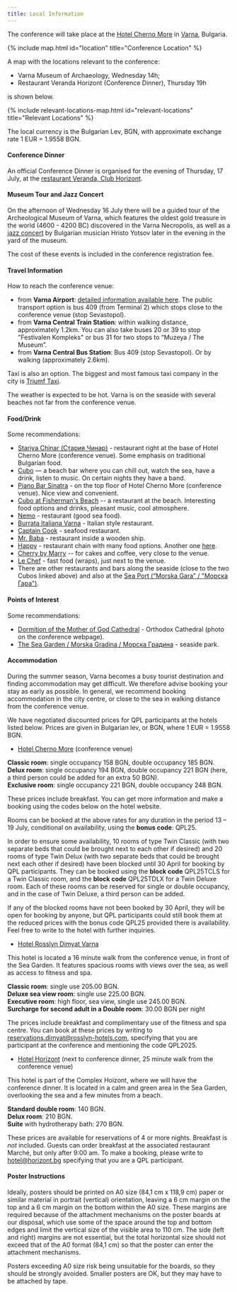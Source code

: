 ```yaml
---
title: Local Information
---
```


The conference will take place at the [Hotel Cherno More](https://www.chernomorebg.com/en/index.html) in [Varna](https://visit.varna.bg/en/index.html), Bulgaria.

{% include map.html id="location" title="Conference Location" %}

A map with the locations relevant to the conference:
* Varna Museum of Archaeology, Wednesday 14h;
* Restaurant Veranda Horizont (Conference Dinner), Thursday 19h

is shown below.

{% include relevant-locations-map.html id="relevant-locations" title="Relevant Locations" %}

The local currency is the Bulgarian Lev, BGN, with approximate exchange rate 1 EUR = 1.9558 BGN.

#### Conference Dinner

An official Conference Dinner is organised for the evening of Thursday, 17 July, at the [restaurant Veranda, Club Horizont](https://www.horizont.bg/en/veranda-2/). 

#### Museum Tour and Jazz Concert

On the afternoon of Wednesday 16 July there will be a guided tour of the Archeological Museum of Varna, which features the oldest gold treasure in the world (4600 - 4200 BC) discovered in the Varna Necropolis, as well as a [jazz concert](https://varnasummerfest.org/en/program/zodiac) by Bulgarian musician Hristo Yotsov later in the evening in the yard of the museum.

The cost of these events is included in the conference registration fee.

#### Travel Information

How to reach the conference venue:

* from **Varna Airport**: [detailed information available here](https://varna-airport.bg/en/getting-around). The public transport option is bus 409 (from Terminal 2) which stops close to the conference venue (stop Sevastopol).
* from **Varna Central Train Station**: within walking distance, approximately 1.2km. You can also take buses 20 or 39 to stop "Festivalen Kompleks" or bus 31 for two stops to “Muzeya / The Museum”. 
* from **Varna Central Bus Station**: Bus 409 (stop Sevastopol). Or by walking (approximately 2.6km). 

Taxi is also an option. The biggest and most famous taxi company in the city is [Triumf Taxi](https://triumftaxi.com/).

The weather is expected to be hot. Varna is on the seaside with several beaches not far from the conference venue.

#### Food/Drink

Some recommendations:

* [Stariya Chinar (Стария Чинар)](https://maps.app.goo.gl/yWpLPSFwPHYzccQA6) - restaurant right at the base of Hotel Cherno More (conference venue). Some emphasis on traditional Bulgarian food.
* [Cubo](https://maps.app.goo.gl/eqgLqZT4UU8f7ync8) — a beach bar where you can chill out, watch the sea, have a drink, listen to music. On certain nights they have a band.
* [Piano Bar Sinatra](https://maps.app.goo.gl/WDEtGBu5KKe9zssv6) - on the top floor of Hotel Cherno More (conference venue). Nice view and convenient.
* [Cubo at Fisherman's Beach](https://maps.app.goo.gl/gD4vgME3cooJ7Jw98) -- a restaurant at the beach. Interesting food options and drinks, pleasant music, cool atmosphere.
* [Nemo](https://maps.app.goo.gl/7nqksLo3N57nryJ49) - restaurant (good sea food).
* [Burrata Italiana Varna](https://maps.app.goo.gl/nntHX75e6wecrFc78) - Italian style restaurant.
* [Captain Cook](https://maps.app.goo.gl/GFyTRdY7wXrBwCbr5) - seafood restaurant.
* [Mr. Baba](https://maps.app.goo.gl/VoSWn7bKY9GP361D7) - restaurant inside a wooden ship.
* [Happy](https://maps.app.goo.gl/TXqxcWH1zhdZRt3f8) - restaurant chain with many food options. Another one [here](https://maps.app.goo.gl/aPnqK6q6vhbfXqFn6).
* [Cherry by Marry](https://maps.app.goo.gl/2quaosePzr52C6Gy8) -- for cakes and coffee, very close to the venue.
* [Le Chef](https://maps.app.goo.gl/yykdaaeEFnFbaZuY7) - fast food (wraps), just next to the venue.
* There are other restaurants and bars along the seaside (close to the two Cubos linked above) and also at the [Sea Port (“Morska Gara” / "Морска Гара")](https://maps.app.goo.gl/m4cTQPAu8J9oCTRw7).

#### Points of Interest

Some recommendations:

* [Dormition of the Mother of God Cathedral](https://maps.app.goo.gl/iQeaKxmmAL5FKVT97) - Orthodox Cathedral (photo on the conference webpage).
* [The Sea Garden / Morska Gradina / Морска Градина](https://maps.app.goo.gl/ZjLJPAaf9wbEXSkW9) - seaside park.


#### Accommodation 

During the summer season, Varna becomes a busy tourist destination and finding accommodation may get difficult. We therefore advise booking your stay as early as possible. In general, we recommend booking accommodation in the city centre, or close to the sea in walking distance from the conference venue. 
  
We have negotiated discounted prices for QPL participants at the hotels listed below. Prices are given in Bulgarian lev, or BGN, where 1 EUR = 1.9558 BGN.

* [Hotel Cherno More](https://www.chernomorebg.com/en/) (conference venue)

**Classic room**: single occupancy 158 BGN, double occupancy 185 BGN.  
**Delux room**: single occupancy 194 BGN, double occupancy 221 BGN (here, a third person could be added for an extra 50 BGN).  
**Exclusive room**: single occupancy 221 BGN, double occupancy 248 BGN.  

These prices include breakfast. You can get more information and make a booking using the codes below on the hotel website.

Rooms can be booked at the above rates for any duration in the period 13 – 19 July, conditional on availability, using the **bonus code**: QPL25. 

In order to ensure some availability, 10 rooms of type Twin Classic (with two separate beds that could be brought next to each other if desired) and 20 rooms of type Twin Delux (with two separate beds that could be brought next each other if desired) have been blocked until 30 April for booking by QPL participants. They can be booked using the **block code** QPL25TCLS for a Twin Classic room, and the **block code** QPL25TDLX for a Twin Deluxe room. Each of these rooms can be reserved for single or double occupancy, and in the case of Twin Deluxe, a third person can be added.

If any of the blocked rooms have not been booked by 30 April, they will be open for booking by anyone, but QPL participants could still book them at the reduced prices with the bonus code QPL25 provided there is availability. Feel free to write to the hotel with further inquiries.  

* [Hotel Rosslyn Dimyat Varna](https://dimyat.rosslyn-hotels.com/en/ ) 

This hotel is located a 16 minute walk from the conference venue, in front of the Sea Garden. It features spacious rooms with views over the sea, as well as access to fitness and spa. 

**Classic room**: single use 205.00 BGN.  
**Deluxe sea view room**: single use 225.00 BGN.  
**Executive room**: high floor, sea view, single use 245.00 BGN.  
**Surcharge for second adult in a Double room**: 30.00 BGN per night 

The prices include breakfast and complimentary use of the fitness and spa centre. You can book at these prices by writing to [reservations.dimyat@rosslyn-hotels.com](mailto:reservations.dimyat@rosslyn-hotels.com), specifying that you are participant at the conference and mentioning the code QPL2025. 

* [Hotel Horizont](https://www.horizont.bg/hotel/) (next to conference dinner, 25 minute walk from the conference venue)

This hotel is part of the Complex Hoizont, where we will have the conference dinner. It is located in a calm and green area in the Sea Garden, overlooking the sea and a few minutes from a beach. 

**Standard double room**: 140 BGN.  
**Delux room**: 210 BGN.  
**Suite** with hydrotherapy bath: 270 BGN.

These prices are available for reservations of 4 or more nights. Breakfast is *not* included. Guests can order breakfast at the associated restaurant Marché, but only after 9:00 am. To make a booking, please write to [hotel@horizont.bg](mailto:hotel@horizont.bg) specifying that you are a QPL participant. 

#### Poster Instructions

Ideally, posters should be printed on A0 size (84,1 cm x 118,9 cm) paper or similar material in portrait (vertical) orientation, leaving a 6 cm margin on the top and a 6 cm margin on the bottom within the A0 size. These margins are required because of the attachment mechanisms on the poster boards at our disposal, which use some of the space around the top and bottom edges and limit the vertical size of the visible area to 110 cm. The side (left and right) margins are not essential, but the total horizontal size should not exceed that of the A0 format (84,1 cm) so that the poster can enter the attachment mechanisms.

Posters exceeding A0 size risk being unsuitable for the boards, so they should be strongly avoided. Smaller posters are OK, but they may have to be attached by tape.
